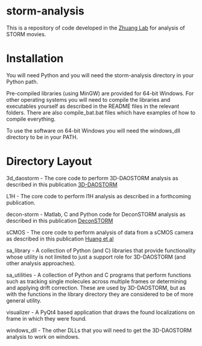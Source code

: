 # storm-analysis #
This is a repository of code developed in the [Zhuang Lab](http://zhuang.harvard.edu/) for analysis of STORM movies.

# Installation #
You will need Python and you will need the storm-analysis directory in your Python path.

Pre-compiled libraries (using MinGW) are provided for 64-bit Windows. For other operating systems you will need to compile the libraries and executables yourself as described in the README files in the relevant folders. There are also compile_bat.bat files which have examples of how to compile everything.

To use the software on 64-bit Windows you will need the windows_dll directory to be in your PATH.

# Directory Layout #
3d_daostorm - The core code to perform 3D-DAOSTORM analysis as described in this publication [3D-DAOSTORM](http://dx.doi.org/10.1186/2192-2853-1-6)

L1H - The core code to perform l1H analysis as described in a forthcoming publication.

decon-storm - Matlab, C and Python code for DeconSTORM analysis as described in this publication [DeconSTORM](http://dx.doi.org/10.1016/j.bpj.2012.03.070)

sCMOS - The core code to perform analysis of data from a sCMOS camera as described in this publication [Huang et al](http://dx.doi.org/10.1038/nmeth.2488)

sa_library - A collection of Python (and C) libraries that provide functionality whose utility is not limited to just a support role for 3D-DAOSTORM (and other analysis approaches).

sa_utilities - A collection of Python and C programs that perform functions such as tracking single molecules across multiple frames or determining and applying drift correction. These are used by 3D-DAOSTORM, but as with the functions in the library directory they are considered to be of more general utility.

visualizer - A PyQt4 based application that draws the found localizations on frame in which they were found.

windows_dll - The other DLLs that you will need to get the 3D-DAOSTORM analysis to work on windows.
